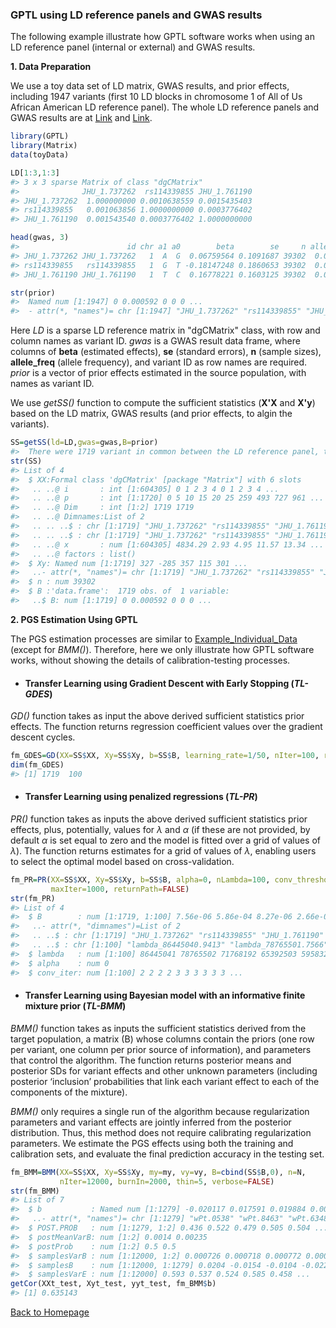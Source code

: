 ### GPTL using LD reference panels and GWAS results

The following example illustrate how GPTL software works when using an LD reference panel (internal or external) and GWAS results.

**1. Data Preparation**

We use a toy data set of LD matrix, GWAS results, and prior effects, including 1947 variants (first 10 LD blocks in chromosome 1 of All of Us African American LD reference panel). The whole LD reference panels and GWAS results are at [Link](https://doi.org/10.5281/zenodo.16923734) and [Link](https://doi.org/10.5281/zenodo.17087604).

```R
library(GPTL)
library(Matrix)
data(toyData)

LD[1:3,1:3]
#> 3 x 3 sparse Matrix of class "dgCMatrix"
#>              JHU_1.737262  rs114339855 JHU_1.761190
#> JHU_1.737262  1.000000000 0.0010638559 0.0015435403
#> rs114339855   0.001063856 1.0000000000 0.0003776402
#> JHU_1.761190  0.001543540 0.0003776402 1.0000000000

head(gwas, 3)
#>                        id chr a1 a0        beta        se     n allele_freq
#> JHU_1.737262 JHU_1.737262   1  A  G  0.06759564 0.1091687 39302  0.06583625
#> rs114339855   rs114339855   1  G  T -0.18147248 0.1860653 39302  0.02037881
#> JHU_1.761190 JHU_1.761190   1  T  C  0.16778221 0.1603125 39302  0.02787886

str(prior)
#>  Named num [1:1947] 0 0.000592 0 0 0 ...
#>  - attr(*, "names")= chr [1:1947] "JHU_1.737262" "rs114339855" "JHU_1.761190" "JHU_1.761763" ...
```

Here *LD* is a sparse LD reference matrix in "dgCMatrix" class, with row and column names as variant ID. *gwas* is a GWAS result data frame, where columns of **beta** (estimated effects), **se** (standard errors), **n** (sample sizes), **allele_freq** (allele frequency), and variant ID as row names are required. *prior* is a vector of prior effects estimated in the source population, with names as variant ID.

We use *getSS()* function to compute the sufficient statistics (**X'X** and **X'y**) based on the LD matrix, GWAS results (and prior effects, to algin the variants).

```R
SS=getSS(ld=LD,gwas=gwas,B=prior)
#>  There were 1719 variant in common between the LD reference panel, the GWAS and the prior.
str(SS)
#> List of 4
#>  $ XX:Formal class 'dgCMatrix' [package "Matrix"] with 6 slots
#>   .. ..@ i       : int [1:604305] 0 1 2 3 4 0 1 2 3 4 ...
#>   .. ..@ p       : int [1:1720] 0 5 10 15 20 25 259 493 727 961 ...
#>   .. ..@ Dim     : int [1:2] 1719 1719
#>   .. ..@ Dimnames:List of 2
#>   .. .. ..$ : chr [1:1719] "JHU_1.737262" "rs114339855" "JHU_1.761190" "JHU_1.761763" ...
#>   .. .. ..$ : chr [1:1719] "JHU_1.737262" "rs114339855" "JHU_1.761190" "JHU_1.761763" ...
#>   .. ..@ x       : num [1:604305] 4834.29 2.93 4.95 11.57 13.34 ...
#>   .. ..@ factors : list()
#>  $ Xy: Named num [1:1719] 327 -285 357 115 301 ...
#>   ..- attr(*, "names")= chr [1:1719] "JHU_1.737262" "rs114339855" "JHU_1.761190" "JHU_1.761763" ...
#>  $ n : num 39302
#>  $ B :'data.frame':	1719 obs. of  1 variable:
#>   ..$ B: num [1:1719] 0 0.000592 0 0 0 ...
```

**2. PGS Estimation Using GPTL**

The PGS estimation processes are similar to [Example_Individual_Data](https://github.com/QuantGen/GPTL/blob/main/man/Example_Individual_Data.md) (except for *BMM()*). Therefore, here we only illustrate how GPTL software works, without showing the details of calibration-testing processes.

- #### Transfer Learning using Gradient Descent with Early Stopping (*TL-GDES*)

*GD()* function takes as input the above derived sufficient statistics prior effects. The function returns regression coefficient values over the gradient descent cycles.

```R
fm_GDES=GD(XX=SS$XX, Xy=SS$Xy, b=SS$B, learning_rate=1/50, nIter=100, returnPath=T)
dim(fm_GDES)
#> [1] 1719  100
```

- #### Transfer Learning using penalized regressions (*TL-PR*)

*PR()* function takes as inputs the above derived sufficient statistics prior effects, plus, potentially, values for $\lambda$ and $\alpha$ (if these are not provided, by default $\alpha$ is set equal to zero and the model is fitted over a grid of values of $\lambda$). The function returns estimates for a grid of values of $\lambda$, enabling users to select the optimal model based on cross-validation.

```R
fm_PR=PR(XX=SS$XX, Xy=SS$Xy, b=SS$B, alpha=0, nLambda=100, conv_threshold=1e-4,
         maxIter=1000, returnPath=FALSE)
str(fm_PR)
#> List of 4
#>  $ B        : num [1:1719, 1:100] 7.56e-06 5.86e-04 8.27e-06 2.66e-06 6.96e-06 ...
#>   ..- attr(*, "dimnames")=List of 2
#>   .. ..$ : chr [1:1719] "JHU_1.737262" "rs114339855" "JHU_1.761190" "JHU_1.761763" ...
#>   .. ..$ : chr [1:100] "lambda_86445040.9413" "lambda_78765501.7566" "lambda_71768191.6674" "lambda_65392503.3211" ...
#>  $ lambda   : num [1:100] 86445041 78765502 71768192 65392503 59583214 ...
#>  $ alpha    : num 0
#>  $ conv_iter: num [1:100] 2 2 2 2 3 3 3 3 3 3 ...
```

- #### Transfer Learning using Bayesian model with an informative finite mixture prior (*TL-BMM*)

*BMM()* function takes as inputs the sufficient statistics derived from the target population, a matrix (B) whose columns contain the priors (one row per variant, one column per prior source of information), and parameters that control the algorithm. The function returns posterior means and posterior SDs for variant effects and other unknown parameters (including posterior ‘inclusion’ probabilities that link each variant effect to each of the components of the mixture).

*BMM()* only requires a single run of the algorithm because regularization parameters and variant effects are jointly inferred from the posterior distribution. Thus, this method does not require calibrating regularization parameters. We estimate the PGS effects using both the training and calibration sets, and evaluate the final prediction accuracy in the testing set.

```R
fm_BMM=BMM(XX=SS$XX, Xy=SS$Xy, my=my, vy=vy, B=cbind(SS$B,0), n=N,
           nIter=12000, burnIn=2000, thin=5, verbose=FALSE)
str(fm_BMM)
#> List of 7
#>  $ b           : Named num [1:1279] -0.020117 0.017591 0.019884 0.003021 -0.000865 ...
#>   ..- attr(*, "names")= chr [1:1279] "wPt.0538" "wPt.8463" "wPt.6348" "wPt.9992" ...
#>  $ POST.PROB   : num [1:1279, 1:2] 0.436 0.522 0.479 0.505 0.504 ...
#>  $ postMeanVarB: num [1:2] 0.0014 0.00235
#>  $ postProb    : num [1:2] 0.5 0.5
#>  $ samplesVarB : num [1:12000, 1:2] 0.000726 0.000718 0.000772 0.000746 0.000772 ...
#>  $ samplesB    : num [1:12000, 1:1279] 0.0204 -0.0154 -0.0104 -0.0226 0.0205 ...
#>  $ samplesVarE : num [1:12000] 0.593 0.537 0.524 0.585 0.458 ...
getCor(XXt_test, Xyt_test, yyt_test, fm_BMM$b)
#> [1] 0.635143
```

[Back to Homepage](https://github.com/QuantGen/GPTL/blob/main/README.md)


